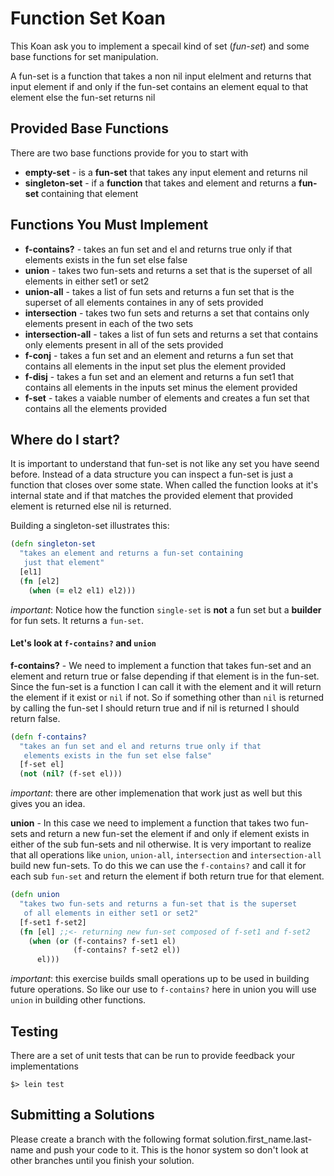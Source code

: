 # Function Set Koan

This Koan ask you to implement a specail kind of set (_fun-set_) and some base
functions for set manipulation. 

A fun-set is a function that takes a non nil input elelment and
returns that input element if and only if the fun-set contains an
element equal to that element else the fun-set returns nil


## Provided Base Functions

There are two base functions provide for you to start with

* __empty-set__ - is a __fun-set__ that takes any input element and returns
  nil
* __singleton-set__ - if a __function__ that takes and element and returns a
  __fun-set__ containing that element

## Functions You Must Implement

* __f-contains?__ - takes an fun set and el and returns true only if that
  elements exists in the fun set else false
* __union__ - takes two fun-sets and returns a set that is the superset
  of all elements in either set1 or set2
* __union-all__ - takes a list of fun sets and returns a fun set that is the
  superset of all elements containes in any of sets provided
* __intersection__ - takes two fun sets and returns a set that contains only
  elements present in each of the two sets
* __intersection-all__ - takes a list of fun sets and returns a set that contains
  only elements present in all of the sets provided
* __f-conj__ - takes a fun set and an element and returns a fun set
  that contains all elements in the input set plus the
  element provided
* __f-disj__ - takes a fun set and an element and returns a fun set1
  that contains all elements in the inputs set minus the
  element provided
* __f-set__ - takes a vaiable number of  elements and creates a fun set
  that contains all the elements provided
  
## Where do I start?

It is important to understand that fun-set is not like any set you have seend before.  Instead of a data structure you can inspect a fun-set is just a function that closes over some state.  When called the function looks at it's internal state and if that matches the provided element that provided element is returned else nil is returned.  

Building a singleton-set illustrates this:

```clj
(defn singleton-set
  "takes an element and returns a fun-set containing
   just that element"
  [el1]
  (fn [el2]
    (when (= el2 el1) el2)))
```

_important_: Notice how the function `single-set` is __not__ a fun set but a __builder__ for fun sets.  It returns a `fun-set`. 

#### Let's look at `f-contains?` and `union`

__f-contains?__ - We need to implement a function that takes fun-set and an element and return true or false depending if that element is in the fun-set.  Since the fun-set is a function I can call it with the element and it will return the element if it exist or `nil` if not.  So if something other than `nil` is returned by calling the fun-set I should return true and if nil is returned I should return false.

```clj
(defn f-contains?
  "takes an fun set and el and returns true only if that
   elements exists in the fun set else false"
  [f-set el]
  (not (nil? (f-set el)))
```

_important_: there are other implemenation that work just as well but this gives you an idea.

__union__ - In this case we need to implement a function that takes two fun-sets and return a new fun-set the element if and only if element exists in either of the sub fun-sets and nil otherwise.  It is very important to realize that all operations like `union`, `union-all`, `intersection` and `intersection-all` build new fun-sets.  To do this we can use the `f-contains?` and call it for each sub `fun-set` and return the element if both return true for that element.

```clj
(defn union
  "takes two fun-sets and returns a fun-set that is the superset
   of all elements in either set1 or set2"
  [f-set1 f-set2]
  (fn [el] ;;<- returning new fun-set composed of f-set1 and f-set2
    (when (or (f-contains? f-set1 el) 
              (f-contains? f-set2 el))
      el)))

```
_important_: this exercise builds small operations up to be used in building future operations.  So like our use to `f-contains?` here in union you will use `union` in building other functions.

## Testing

There are a set of unit tests that can be run to provide feedback your
implementations

```
$> lein test
```

## Submitting a Solutions

Please create a branch with the following format
solution.first_name.last-name and push your code to it.  This is the
honor system so don't look at other branches until you finish your solution.

